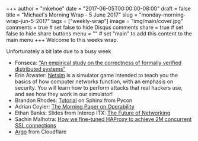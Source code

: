 +++
author = "mkehoe"
date = "2017-06-05T00:00:00-08:00"
draft = false
title = "Michael's Morning Wrap - 5 June 2017"
slug = "monday-morning-wrap-jun-5-2017"
tags = ["weekly-wrap"]
image = "img/main/cover.jpg"
comments = true     # set false to hide Disqus comments
share = true        # set false to hide share buttons
menu = ""           # set "main" to add this content to the main menu
+++
Welcome to this weeks wrap.

Unfortunately a bit late due to a busy week

* Fonseca: [“An empirical study on the correctness of formally verified distributed systems”](https://blog.acolyer.org/2017/05/29/an-empirical-study-on-the-correctness-of-formally-verified-distributed-systems/)
* Erin Atwater: [Netsim](https://netsim.erinn.io/) is a simulator game intended to teach you the basics of how computer networks function, with an emphasis on security. You will learn how to perform attacks that real hackers use, and see how they work in our simulator!
* Brandon Rhodes: [Tutorial](https://github.com/brandon-rhodes/sphinx-tutorial) on Sphinx from Pycon
* Adrian Coyler: [The Morning Paper on Operability](https://blog.acolyer.org/2016/09/21/the-morning-paper-on-operability/)
* Ethan Banks: Slides from Interop ITX: [The Future of Networking](https://dl.dropboxusercontent.com/u/16802205/Packet%20Pushers%20FoNS%202017%20-%20Ethan%20Banks.pdf)
* Sachin Malhotra: [How we fine-tuned HAProxy to achieve 2M concurrent SSL connections](https://medium.freecodecamp.com/how-we-fine-tuned-haproxy-to-achieve-2-000-000-concurrent-ssl-connections-d017e61a4d27)
* [Argo](https://blog.cloudflare.com/argo/) from Cloudflare
